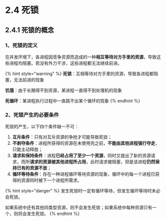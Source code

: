 # 2.4 死锁

## 2.4.1 死锁的概念

### 1、死锁的定义

在并发环境下，各进程因竞争资源而造成的一种**相互等待对方手里的资源**，导致这些进程均阻塞。若没有外力干涉，这些进程都无法继续前进。

{% hint style="warning" %}
**死锁**：互相等待对方手里的资源，导致各进程都阻塞，无法前进的现象

**饥饿**：由于长期得不到资源，某进程一直得不到处理机的现象

**死循环**：某进程执行过程中一直跳不出某个循环的现象
{% endhint %}

### 2、死锁产生的必要条件

死锁的产生，以下四个条件缺一不可：

1. **互斥条件**：只有对互斥资源的争抢才可能导致死锁；
2. **不剥夺条件**：进程所获得的资源在未使用完之前，**不能由其他进程强行夺走**，只能主动释放；
3. **请求和保持条件**：进程**已经占用了至少一个资源**，同时又提出了新的资源请求，而所**请求的资源被其他进程所占用**，此时请求被阻塞，但是该进程**仍然保持已有的资源不放**；
4. **循环等待条件**：存在一种进程循环等待资源的现象，循环中的每一个进程已获得的资源同时被下一个进程所需求。

{% hint style="danger" %}
发生死锁时一定有循环等待，但发生循环等待时未必会死锁。

如果系统中还有其他同类型资源，则不会发生死锁；如果系统中每种资源只有一个，则将会发生死锁。
{% endhint %}



